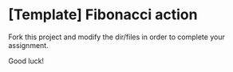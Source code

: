 # [Template] Fibonacci action

Fork this project and modify the dir/files in order to complete your assignment.

Good luck!